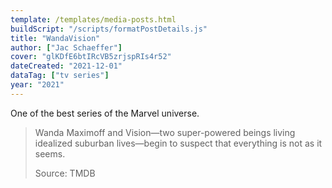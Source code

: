 ```yaml
---
template: /templates/media-posts.html
buildScript: "/scripts/formatPostDetails.js"
title: "WandaVision"
author: ["Jac Schaeffer"]
cover: "glKDfE6btIRcVB5zrjspRIs4r52"
dateCreated: "2021-12-01"
dataTag: ["tv series"]
year: "2021"
---
```


One of the best series of the Marvel universe.

> Wanda Maximoff and Vision—two super-powered beings living idealized suburban lives—begin to suspect that everything is not as it seems.
>
> Source: TMDB
